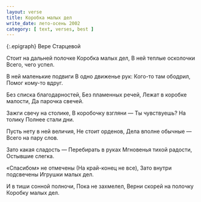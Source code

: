 ```yaml
---
layout: verse
title: Коробка малых дел
write_date: лето-осень 2002
category: [ text, verses, best ]
---
```

{:.epigraph}
Вере Старцевой

Стоит на дальней полочке
Коробка малых дел,
В ней теплые осколочки
Всего, чего успел.

В ней маленькие подвиги
В одно движенье рук:
Кого-то там ободрил,
Помог кому-то вдруг.

Без списка благодарностей,
Без пламенных речей,
Лежат в коробке малости,
Да парочка свечей.

Зажги свечу на столике,
В коробочку взгляни —
Ты чувствуешь? На толику
Полнее стали дни.

Пусть нету в ней величия,
Не стоит орденов,
Дела вполне обычные —
Всего на пару слов.

Зато какая сладость —
Перебирать в руках
Мгновенья тихой радости,
Остывшие слегка.

«Спасибом» не отмечены
(На край-конец не все),
Зато внутри подсвечены
Игрушки малых дел.

И в тиши сонной полночи,
Пока не захмелел,
Верни скорей на полочку
Коробку малых дел.
